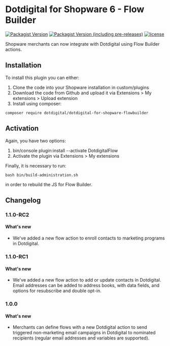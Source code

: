 # Dotdigital for Shopware 6 - Flow Builder
[![Packagist Version](https://img.shields.io/packagist/v/dotdigital/dotdigital-for-shopware-flowbuilder?color=green&label=stable)](https://github.com/dotmailer/dotdigital-for-shopware-flowbuilder/releases)
[![Packagist Version (including pre-releases)](https://img.shields.io/packagist/v/dotdigital/dotdigital-for-shopware-flowbuilder?color=blue&include_prereleases&label=feature)](https://github.com/dotmailer/dotdigital-for-shopware-flowbuilder/releases)
[![license](https://img.shields.io/github/license/mashape/apistatus.svg)](LICENSE.md)

Shopware merchants can now integrate with Dotdigital using Flow Builder actions.

## Installation
To install this plugin you can either:
1. Clone the code into your Shopware installation in custom/plugins
2. Download the code from Github and upload it via Extensions > My extensions > Upload extension
3. Install using composer:
```
composer require dotdigital/dotdigital-for-shopware-flowbuilder
```

## Activation
Again, you have two options:
1. bin/console plugin:install --activate DotdigitalFlow 
2. Activate the plugin via Extensions > My extensions

Finally, it is necessary to run:
```
bash bin/build-administration.sh
```
in order to rebuild the JS for Flow Builder.

## Changelog

### 1.1.0-RC2

#### What's new
- We've added a new flow action to enroll contacts to marketing programs in Dotdigital.

### 1.1.0-RC1

#### What's new
- We've added a new flow action to add or update contacts in Dotdigital. Email addresses can be added to address books, with data fields, and options for resubscribe and double opt-in.

### 1.0.0

#### What's new
- Merchants can define flows with a new Dotdigital action to send triggered non-marketing email campaigns in Dotdigital to nominated recipients (regular email addresses and variables are supported).

